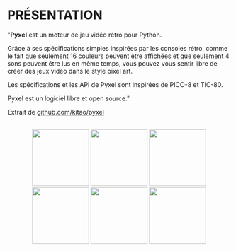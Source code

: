 # PRÉSENTATION

"**Pyxel** est un moteur de jeu vidéo rétro pour Python.

Grâce à ses spécifications simples inspirées par les consoles rétro, comme le fait que seulement 16 couleurs peuvent être affichées et que seulement 4 sons peuvent être lus en même temps, vous pouvez vous sentir libre de créer des jeux vidéo dans le style pixel art.

Les spécifications et les API de Pyxel sont inspirées de PICO-8 et TIC-80.

Pyxel est un logiciel libre et open source." 

Extrait de [github.com/kitao/pyxel](https://github.com/kitao/pyxel/blob/main/doc/README.fr.md)

<br />
<center>
<img src="https://raw.githubusercontent.com/nuitducode/DOCUMENTATION/main/pyxel-tutoriel-01.gif" width=128 />
<img src="https://raw.githubusercontent.com/nuitducode/DOCUMENTATION/main/pyxel-tutoriel-02.gif" width=128 />
<img src="https://raw.githubusercontent.com/nuitducode/DOCUMENTATION/main/pyxel-tutoriel-03.gif" width=128 />
<img src="https://raw.githubusercontent.com/nuitducode/DOCUMENTATION/main/pyxel-tutoriel-04.gif" width=128 />
<img src="https://raw.githubusercontent.com/nuitducode/DOCUMENTATION/main/pyxel-tutoriel-05.gif" width=128 />
<img src="https://raw.githubusercontent.com/nuitducode/DOCUMENTATION/main/pyxel-tutoriel-06.gif" width=128 />
</center>